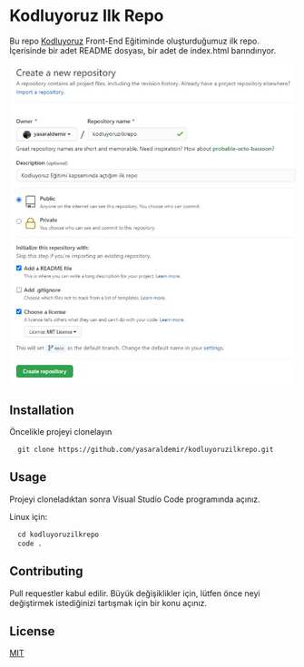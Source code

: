 # Kodluyoruz Ilk Repo

Bu repo [Kodluyoruz](https://www.kodluyoruz.org/) Front-End Eğitiminde oluşturduğumuz ilk repo. İçerisinde bir adet README dosyası, bir adet de index.html barındırıyor.

![Repo](\markdown\repo.jpg)

## Installation

Öncelikle projeyi clonelayın

```
  git clone https://github.com/yasaraldemir/kodluyoruzilkrepo.git
```
 


 ## Usage
 
Projeyi cloneladıktan sonra Visual Studio Code programında açınız.

Linux için:

```
  cd kodluyoruzilkrepo 
  code .
```


## Contributing

Pull requestler kabul edilir. Büyük değişiklikler için, lütfen önce neyi değiştirmek istediğinizi tartışmak için bir konu açınız.


 ## License

[MIT](https://choosealicense.com/licenses/mit/)

